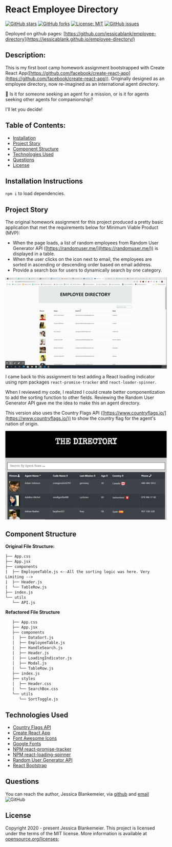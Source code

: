 # React Employee Directory

[![GitHub stars](https://img.shields.io/github/stars/jessicablank/employee-directory)](https://github.com/jessicablank/employee-directory/stargazers)
[![GitHub forks](https://img.shields.io/github/forks/jessicablank/employee-directory)](https://github.com/jessicablank/employee-directory/network)
[![License: MIT](https://img.shields.io/badge/License-MIT-yellow.svg)](https://opensource.org/licenses/MIT)
[![GitHub issues](https://img.shields.io/github/issues/jessicablank/employee-directory)](https://github.com/jessicablank/employee-directory/issues)

Deployed on github pages: [https://github.com/jessicablank/employee-directory](https://jessicablank.github.io/employee-directory/)

## Description:  
This is my first boot camp homework assignment bootstrapped with Create React App([https://github.com/facebook/create-react-app](https://github.com/facebook/create-react-app)). Originally designed as an employee directory, now re-imagined as an international agent directory. 

:information_desk_person: Is it for someone seeking an agent for a mission, or is it for agents seeking other agents for companionship? 

I'll let you decide! 

## Table of Contents:
* [Installation](#installation-instructions)
* [Project Story](#project-story)
* [Component Structure](#componentStructure)
* [Technologies Used](#Technology)
* [Questions](#questions)
* [License](#license-info)

## Installation Instructions

`npm i` to load dependencies. 

## Project Story
The original homework assignment for this project produced a pretty basic application that met the requirements below for Minimum Viable Product (MVP):

* When the page loads, a list of random employees from Random User Generator API ([https://randomuser.me/](https://randomuser.me/)) is displayed in a table. 
* When the user clicks on the icon next to email, the employees are sorted in ascending or descending order based on email address. 
* Provide a search box for users to dynamically search by one category. 

![demonstration gif](https://github.com/jessicablank/employee-directory/blob/master/assets/homepageGIF.gif)


 I came back to this assignment to test adding a React loading indicator using npm packages `react-promise-tracker` and `react-loader-spinner`. 

 When I reviewed my code, I realized I could create better componentization to add the sorting function to other fields. Reviewing the Random User Generator API gave me the idea to make this an agent directory. 

 This version also uses the Country Flags API ([https://www.countryflags.io/](https://www.countryflags.io/)) to show the country flag for the agent's nation of origin. 

![The Directory](https://github.com/jessicablank/employee-directory/blob/master/assets/TheDirectory.PNG)

## Component Structure
**Original File Structure:**
```
├── App.css
├── App.jsx
├── components
|  ├── EmployeeTable.js <--All the sorting logic was here. Very Limiting -->
|  ├── Header.js
|  └── TableRow.js
├── index.js
└── utils
   └── API.js
```
**Refactored File Structure**

```
   ├── App.css
   ├── App.jsx
   ├── components
   |  ├── DataSort.js
   |  ├── EmployeeTable.js
   |  ├── HandleSearch.js
   |  ├── Header.js
   |  ├── LoadingIndicator.js
   |  ├── Modal.js
   |  └── TableRow.js
   ├── index.js
   ├── styles
   |  ├── Header.css
   |  └── SearchBox.css
   └── utils
      └── SortToggle.js
```
## Technologies Used

* [Country Flags API](https://www.countryflags.io/)
* [Create React App](https://github.com/facebook/create-react-app)
* [Font Awesome Icons](fontawesome.com)
* [Google Fonts](fonts.google.com)
* [NPM react-promise-tracker](https://www.npmjs.com/package/react-promise-tracker)
* [NPM react-loading-spinner](https://www.npmjs.com/package/react-loader-spinner)
* [Random User Generator API](https://randomuser.me/)
* [React Bootstrap](https://react-bootstrap.github.io/)

## Questions
You can reach the author, Jessica Blankemeier, via [github](http://github.com/jessicablank) and [email](mailto:jessicablankemeier@gmail.com)
![GitHub](https://img.shields.io/github/followers/jessicablank?label=follow&style=social)

## License
Copyright 2020 - present Jessica Blankemeier.
This project is licensed under the terms of the MIT license. 
More information is available at [opensource.org/licenses](https://opensource.org/licenses/MIT);



